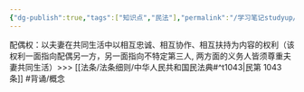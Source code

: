```yaml
---
{"dg-publish":true,"tags":["知识点","民法"],"permalink":"/学习笔记studyup/知识点cheese/配偶权/","dgPassFrontmatter":true,"created":"2024-07-12T22:25:00.560+08:00","updated":"2024-10-25T12:20:47.593+08:00"}
---
```


配偶权：以夫妻在共同生活中以相互忠诚、相互协作、相互扶持为内容的权利（该权利一面指向配偶另一方，另一面指向不特定第三人, 两方面的义务人皆须尊重夫妻共同生活）>>> [[法条/法条细则/中华人民共和国民法典#^t1043\|民第 1043 条]] #背诵/概念 